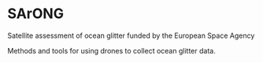 # SArONG
Satellite assessment of ocean glitter funded by the European Space Agency

Methods and tools for using drones to collect ocean glitter data.
